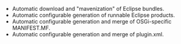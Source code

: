 - Automatic download and "mavenization" of Eclipse bundles.
- Automatic configurable generation of runnable Eclipse products.
- Automatic configurable generation and merge of OSGi-specific MANIFEST.MF.
- Automatic configurable generation and merge of plugin.xml.
